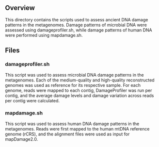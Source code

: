 ## Overview
This directory contains the scripts used to assess ancient DNA damage patterns in the metagenomes. Damage patterns of microbial DNA were assessed using damageprofiler.sh, while damage patterns of human DNA were performed using mapdamage.sh.

## Files
### damageprofiler.sh
This script was used to assess microbial DNA damage patterns in the metagenomes. Each of the medium-quality and high-quality reconstructed genomes was used as reference for its respective sample. For each genome, reads were mapped to each contig, DamageProfiler was run per contig, and the average damage levels and damage variation across reads per contig were calculated.

### mapdamage.sh
This script was used to assess human DNA damage patterns in the metagenomes. Reads were first mapped to the human mtDNA reference genome (rCRS), and the alignment files were used as input for mapDamage2.0.
